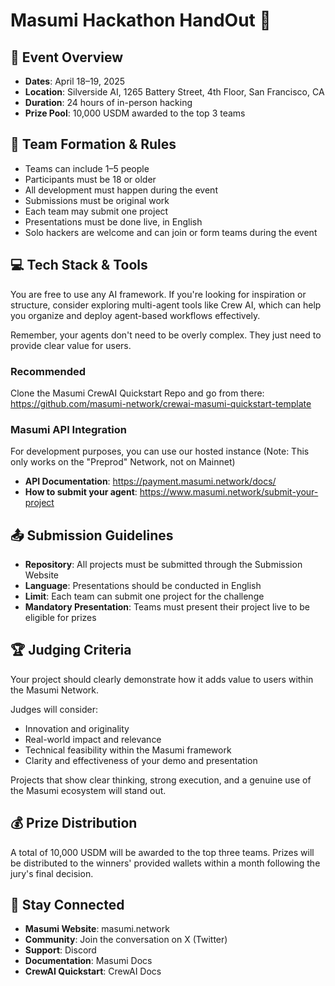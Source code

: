 # Masumi Hackathon HandOut 🚀

## 📍 Event Overview

- **Dates**: April 18–19, 2025
- **Location**: Silverside AI, 1265 Battery Street, 4th Floor, San Francisco, CA
- **Duration**: 24 hours of in-person hacking
- **Prize Pool**: 10,000 USDM awarded to the top 3 teams

## 👥 Team Formation & Rules

- Teams can include 1–5 people
- Participants must be 18 or older
- All development must happen during the event
- Submissions must be original work
- Each team may submit one project
- Presentations must be done live, in English
- Solo hackers are welcome and can join or form teams during the event

## 💻 Tech Stack & Tools

You are free to use any AI framework. If you're looking for inspiration or structure, consider exploring multi-agent tools like Crew AI, which can help you organize and deploy agent-based workflows effectively.

Remember, your agents don't need to be overly complex. They just need to provide clear value for users.

### Recommended

Clone the Masumi CrewAI Quickstart Repo and go from there: https://github.com/masumi-network/crewai-masumi-quickstart-template

### Masumi API Integration

For development purposes, you can use our hosted instance (Note: This only works on the "Preprod" Network, not on Mainnet)

- **API Documentation**: https://payment.masumi.network/docs/
- **How to submit your agent**: https://www.masumi.network/submit-your-project

## 📤 Submission Guidelines

- **Repository**: All projects must be submitted through the Submission Website
- **Language**: Presentations should be conducted in English
- **Limit**: Each team can submit one project for the challenge
- **Mandatory Presentation**: Teams must present their project live to be eligible for prizes

## 🏆 Judging Criteria

Your project should clearly demonstrate how it adds value to users within the Masumi Network.

Judges will consider:

- Innovation and originality
- Real-world impact and relevance
- Technical feasibility within the Masumi framework
- Clarity and effectiveness of your demo and presentation

Projects that show clear thinking, strong execution, and a genuine use of the Masumi ecosystem will stand out.

## 💰 Prize Distribution

A total of 10,000 USDM will be awarded to the top three teams. Prizes will be distributed to the winners' provided wallets within a month following the jury's final decision.

## 🔗 Stay Connected

- **Masumi Website**: masumi.network
- **Community**: Join the conversation on X (Twitter)
- **Support**: Discord
- **Documentation**: Masumi Docs
- **CrewAI Quickstart**: CrewAI Docs
